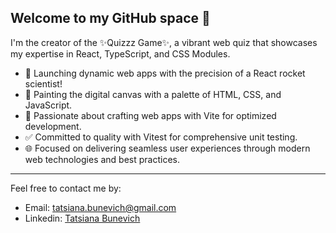 ## Welcome to my GitHub space 👋

I'm the creator of the ✨Quizzz Game✨, a vibrant web quiz that showcases my expertise in React, TypeScript, and CSS Modules. 

- 🚀 Launching dynamic web apps with the precision of a React rocket scientist!
- 🎨 Painting the digital canvas with a palette of HTML, CSS, and JavaScript.
- 🚀 Passionate about crafting web apps with Vite for optimized development.
- ✅ Committed to quality with Vitest for comprehensive unit testing.
- 🌐 Focused on delivering seamless user experiences through modern web technologies and best practices.

---

Feel free to contact me by:

- Email: <tatsiana.bunevich@gmail.com>
- Linkedin: [Tatsiana Bunevich](https://www.linkedin.com/in/tatsiana-bunevich/)

<!--
**TatsianaBunevich/TatsianaBunevich** is a ✨ _special_ ✨ repository because its `README.md` (this file) appears on your GitHub profile.

Here are some ideas to get you started:

- 🔭 I’m currently working on ...
- 🌱 I’m currently learning ...
- 👯 I’m looking to collaborate on ...
- 🤔 I’m looking for help with ...
- 💬 Ask me about ...
- 📫 How to reach me: ...
- 😄 Pronouns: ...
- ⚡ Fun fact: ...
-->
